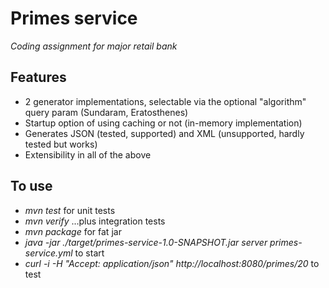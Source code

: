 Primes service
==========

*Coding assignment for major retail bank*

Features
---
* 2 generator implementations, selectable via the optional "algorithm" query param (Sundaram, Eratosthenes)
* Startup option of using caching or not (in-memory implementation)
* Generates JSON (tested, supported) and XML (unsupported, hardly tested but works)
* Extensibility in all of the above

To use
---
* *mvn test* for unit tests 
* *mvn verify* ...plus integration tests
* *mvn package* for fat jar
* *java -jar ./target/primes-service-1.0-SNAPSHOT.jar server primes-service.yml* to start 
* *curl -i -H "Accept: application/json" http://localhost:8080/primes/20* to test

